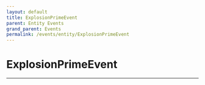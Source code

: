 ```yaml
---
layout: default
title: ExplosionPrimeEvent
parent: Entity Events
grand_parent: Events
permalink: /events/entity/ExplosionPrimeEvent
---
```


# ExplosionPrimeEvent

---

